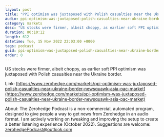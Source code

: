 ```yaml
---
layout: post
title: "PPI optimism was juxtaposed with Polish casualties near the Ukraine border - Newsquawk Asia-Pac Market Open"
audio: ppi-optimism-was-juxtaposed-polish-casualties-near-ukraine-border-newsquawk-asia-pac-market-0
category: markets
desc: "US stocks were firmer, albeit choppy, as earlier soft PPI optimism was juxtaposed with Polish casualties near the Ukraine border."
duration: 00:10:12
length: 612
datetime: Tue, 15 Nov 2022 22:03:00 +0000
tags: podcast
guid: ppi-optimism-was-juxtaposed-polish-casualties-near-ukraine-border-newsquawk-asia-pac-market-0
order: 0
---
```

US stocks were firmer, albeit choppy, as earlier soft PPI optimism was juxtaposed with Polish casualties near the Ukraine border.

Link: [https://www.zerohedge.com/markets/ppi-optimism-was-juxtaposed-polish-casualties-near-ukraine-border-newsquawk-asia-pac-market](https://www.zerohedge.com/markets/ppi-optimism-was-juxtaposed-polish-casualties-near-ukraine-border-newsquawk-asia-pac-market)

About: The Zerohedge Podcast is a non-commercial, automated program, designed to give people a way to get news from Zerohedge in an audio format.  I am actively working on tweaking and improving the setup to create a better listening experience (October 2022).  Suggestions are welcome: [zerohedgePodcast@outlook.com](mailto:zerohedgePodcast@outlook.com)